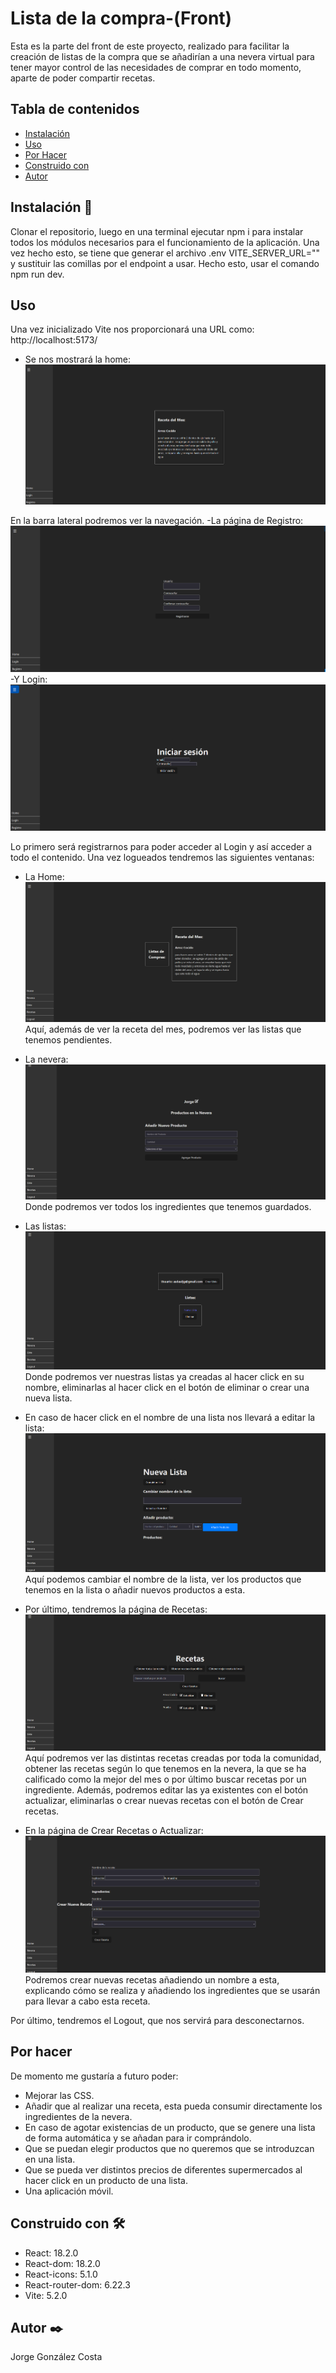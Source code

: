 # Lista de la compra-(Front)

Esta es la parte del front de este proyecto, realizado para facilitar la creación de listas de la compra que se añadirían a una nevera virtual para tener mayor control de las necesidades de comprar en todo momento, aparte de poder compartir recetas.

## Tabla de contenidos
- [Instalación](#Instalación)
- [Uso](#Uso)
- [Por Hacer](#Por-hacer)
- [Construido con](#Construido-con)
- [Autor](#Autor)

## Instalación 🚀
Clonar el repositorio, luego en una terminal ejecutar npm i para instalar todos los módulos necesarios para el funcionamiento de la aplicación. Una vez hecho esto, se tiene que generar el archivo .env VITE_SERVER_URL="" y sustituir las comillas por el endpoint a usar. Hecho esto, usar el comando npm run dev.

## Uso 
Una vez inicializado Vite nos proporcionará una URL como: http://localhost:5173/
- Se nos mostrará la home:
![Home](imgs/Home.PNG)

En la barra lateral podremos ver la navegación.
-La página de Registro:
![Registro](imgs/Registro.PNG)
-Y Login:
![Login](imgs/Login.PNG)

Lo primero será registrarnos para poder acceder al Login y así acceder a todo el contenido.
Una vez logueados tendremos las siguientes ventanas:

- La Home:
![HomeLogueado](imgs/HomeLogueado.PNG)
Aquí, además de ver la receta del mes, podremos ver las listas que tenemos pendientes.

- La nevera:
![Nevera](imgs/Nevera.PNG)
Donde podremos ver todos los ingredientes que tenemos guardados.

- Las listas:
![Listas](imgs/CrearListas.PNG)
Donde podremos ver nuestras listas ya creadas al hacer click en su nombre, eliminarlas al hacer click en el botón de eliminar o crear una nueva lista.

- En caso de hacer click en el nombre de una lista nos llevará a editar la lista:
![EditarLista](imgs/EditarListas.PNG)
Aquí podemos cambiar el nombre de la lista, ver los productos que tenemos en la lista o añadir nuevos productos a esta.

- Por último, tendremos la página de Recetas:
![Recetas](imgs/Recetas.PNG)
Aquí podremos ver las distintas recetas creadas por toda la comunidad, obtener las recetas según lo que tenemos en la nevera, la que se ha calificado como la mejor del mes o por último buscar recetas por un ingrediente.
Además, podremos editar las ya existentes con el botón actualizar, eliminarlas o crear nuevas recetas con el botón de Crear recetas.

- En la página de Crear Recetas o Actualizar:
![CrearReceta](imgs/CrearReceta.PNG)
Podremos crear nuevas recetas añadiendo un nombre a esta, explicando cómo se realiza y añadiendo los ingredientes que se usarán para llevar a cabo esta receta.

Por último, tendremos el Logout, que nos servirá para desconectarnos.

## Por hacer 
De momento me gustaría a futuro poder:
- Mejorar las CSS.
- Añadir que al realizar una receta, esta pueda consumir directamente los ingredientes de la nevera.
- En caso de agotar existencias de un producto, que se genere una lista de forma automática y se añadan para ir comprándolo.
- Que se puedan elegir productos que no queremos que se introduzcan en una lista.
- Que se pueda ver distintos precios de diferentes supermercados al hacer click en un producto de una lista.
- Una aplicación móvil.

## Construido con 🛠️

- React: 18.2.0
- React-dom: 18.2.0
- React-icons: 5.1.0
- React-router-dom: 6.22.3
- Vite: 5.2.0

## Autor ✒️

Jorge González Costa